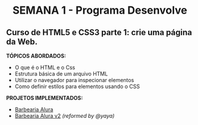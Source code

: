 # <p align="center">SEMANA 1 - Programa Desenvolve

## Curso de HTML5 e CSS3 parte 1: crie uma página da Web.

**TÓPICOS ABORDADOS:**
* O que é o HTML e o Css
* Estrutura básica de um arquivo HTML
* Utilizar o navegador para inspecionar elementos
* Como definir estilos para elementos usando o CSS


**PROJETOS IMPLEMENTADOS:**
* [Barbearia Alura](../Semana%201/Barbearia%20Alura/)
* [Barbearia Alura v2](../Semana%201/Barbearia%20Alura%20v2/) *(reformed by @yaya)*
